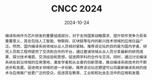 ---
title: CNCC 2024

event: CNCC 2024
event_url: https://ccf.org.cn/cncc2024

location: 横店
address:
  street: 圆明新园
  city: 东阳市
  region: 横店
  # postcode: 
  country: 中国

summary: 编译系统前沿技术与应用.
abstract: '编译系统作为芯片研发的重要组成部分，对于支持国家战略需求、提升软件竞争力具有重要意义，其在包括人工智能、物联网、区块链等在内的新兴技术领域的应用日益广泛。然而，国内编译系统领域从业人员相对紧缺。推荐该论坛的目的是为国内学者、研究人员和工程师提供了交流和合作的平台，通过邀请领域从业人员分享最新的研究成果、探讨技术难题、交流经验和思想，促进跨学科的合作与交流。同时，通过讨论编译系统在前沿领域的应用落地，激发学者和从业者的创新思维，推动编译系统技术的不断进步和发展，促进相关领域的进一步创新。推荐该论坛还期望可以将最新编译系统的技术与应用推广给更广泛的受众，促进其在教育、工业和和社会生活中的应用和发展.'

# Talk start and end times.
#   End time can optionally be hidden by prefixing the line with `#`.
date: '2024-10-24'
date_end: '2024-10-26'
all_day: false

# Schedule page publish date (NOT talk date).
publishDate: '2017-01-01T00:00:00Z'

authors: []
tags: []

# Is this a featured talk? (true/false)
featured: false

image:
  caption: 'Image credit: [**CNCC 2024**](https://ccf.org.cn/cncc2024/schedule_d_4022)'
  focal_point: Right

url_code: ''
url_pdf: ''
url_slides: ''
url_video: ''

# Markdown Slides (optional).
#   Associate this talk with Markdown slides.
#   Simply enter your slide deck's filename without extension.
#   E.g. `slides = "example-slides"` references `content/slides/example-slides.md`.
#   Otherwise, set `slides = ""`.
slides:

# Projects (optional).
#   Associate this post with one or more of your projects.
#   Simply enter your project's folder or file name without extension.
#   E.g. `projects = ["internal-project"]` references `content/project/deep-learning/index.md`.
#   Otherwise, set `projects = []`.
projects:
---